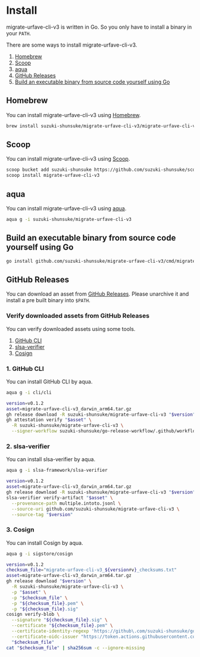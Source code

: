 # Install

migrate-urfave-cli-v3 is written in Go. So you only have to install a binary in your `PATH`.

There are some ways to install migrate-urfave-cli-v3.

1. [Homebrew](#homebrew)
1. [Scoop](#scoop)
1. [aqua](#aqua)
1. [GitHub Releases](#github-releases)
1. [Build an executable binary from source code yourself using Go](#build-an-executable-binary-from-source-code-yourself-using-go)

## Homebrew

You can install migrate-urfave-cli-v3 using [Homebrew](https://brew.sh/).

```sh
brew install suzuki-shunsuke/migrate-urfave-cli-v3/migrate-urfave-cli-v3
```

## Scoop

You can install migrate-urfave-cli-v3 using [Scoop](https://scoop.sh/).

```sh
scoop bucket add suzuki-shunsuke https://github.com/suzuki-shunsuke/scoop-bucket
scoop install migrate-urfave-cli-v3
```

## aqua

You can install migrate-urfave-cli-v3 using [aqua](https://aquaproj.github.io/).

```sh
aqua g -i suzuki-shunsuke/migrate-urfave-cli-v3
```

## Build an executable binary from source code yourself using Go

```sh
go install github.com/suzuki-shunsuke/migrate-urfave-cli-v3/cmd/migrate-urfave-cli-v3@latest
```

## GitHub Releases

You can download an asset from [GitHub Releases](https://github.com/suzuki-shunsuke/migrate-urfave-cli-v3/releases).
Please unarchive it and install a pre built binary into `$PATH`. 

### Verify downloaded assets from GitHub Releases

You can verify downloaded assets using some tools.

1. [GitHub CLI](https://cli.github.com/)
1. [slsa-verifier](https://github.com/slsa-framework/slsa-verifier)
1. [Cosign](https://github.com/sigstore/cosign)

### 1. GitHub CLI

You can install GitHub CLI by aqua.

```sh
aqua g -i cli/cli
```

```sh
version=v0.1.2
asset=migrate-urfave-cli-v3_darwin_arm64.tar.gz
gh release download -R suzuki-shunsuke/migrate-urfave-cli-v3 "$version" -p "$asset"
gh attestation verify "$asset" \
  -R suzuki-shunsuke/migrate-urfave-cli-v3 \
  --signer-workflow suzuki-shunsuke/go-release-workflow/.github/workflows/release.yaml
```

### 2. slsa-verifier

You can install slsa-verifier by aqua.

```sh
aqua g -i slsa-framework/slsa-verifier
```

```sh
version=v0.1.2
asset=migrate-urfave-cli-v3_darwin_arm64.tar.gz
gh release download -R suzuki-shunsuke/migrate-urfave-cli-v3 "$version" -p "$asset" -p multiple.intoto.jsonl
slsa-verifier verify-artifact "$asset" \
  --provenance-path multiple.intoto.jsonl \
  --source-uri github.com/suzuki-shunsuke/migrate-urfave-cli-v3 \
  --source-tag "$version"
```

### 3. Cosign

You can install Cosign by aqua.

```sh
aqua g -i sigstore/cosign
```

```sh
version=v0.1.2
checksum_file="migrate-urfave-cli-v3_${version#v}_checksums.txt"
asset=migrate-urfave-cli-v3_darwin_arm64.tar.gz
gh release download "$version" \
  -R suzuki-shunsuke/migrate-urfave-cli-v3 \
  -p "$asset" \
  -p "$checksum_file" \
  -p "${checksum_file}.pem" \
  -p "${checksum_file}.sig"
cosign verify-blob \
  --signature "${checksum_file}.sig" \
  --certificate "${checksum_file}.pem" \
  --certificate-identity-regexp 'https://github\.com/suzuki-shunsuke/go-release-workflow/\.github/workflows/release\.yaml@.*' \
  --certificate-oidc-issuer "https://token.actions.githubusercontent.com" \
  "$checksum_file"
cat "$checksum_file" | sha256sum -c --ignore-missing
```
